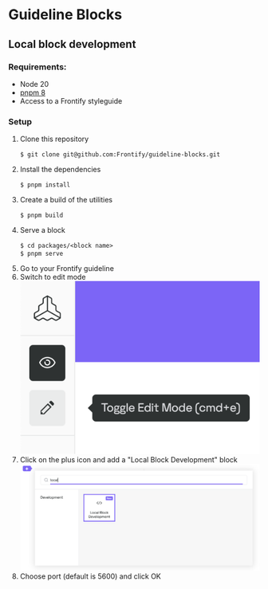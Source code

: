 # Guideline Blocks

## Local block development

### Requirements:

-   Node 20
-   [pnpm 8](https://pnpm.io/installation)
-   Access to a Frontify styleguide

### Setup

1. Clone this repository
    ```
    $ git clone git@github.com:Frontify/guideline-blocks.git
    ```
2. Install the dependencies
    ```
    $ pnpm install
    ```
3. Create a build of the utilities
    ```
    $ pnpm build
    ```
4. Serve a block
    ```
    $ cd packages/<block name>
    $ pnpm serve
    ```
5. Go to your Frontify guideline
6. Switch to edit mode
   ![Styleguide Edit mode](./docs/styleguide-edit-mode.png)
7. Click on the plus icon and add a "Local Block Development" block
   ![Local block development](./docs/local-block-development.png)
8. Choose port (default is 5600) and click OK

